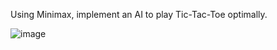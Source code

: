 Using Minimax, implement an AI to play Tic-Tac-Toe optimally.

![image](https://github.com/user-attachments/assets/cbc1286f-5aef-411a-9a72-79a42667a8df)
